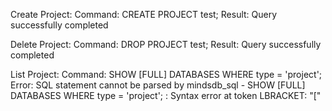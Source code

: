 Create Project:
Command: CREATE PROJECT test;
Result: Query successfully completed

Delete Project:
Command: DROP PROJECT test;
Result: Query successfully completed


List Project:
Command: SHOW [FULL] DATABASES
WHERE type = 'project';
Error: SQL statement cannot be parsed by mindsdb_sql - SHOW [FULL] DATABASES
WHERE type = 'project';
: Syntax error at token LBRACKET: "["
